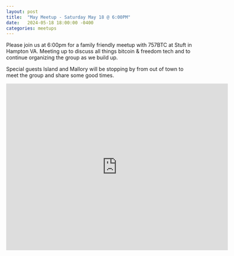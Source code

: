 ```yaml
---
layout: post
title:  "May Meetup - Saturday May 18 @ 6:00PM"
date:   2024-05-18 18:00:00 -0400
categories: meetups
---
```

Please join us at 6:00pm for a family friendly meetup with 757BTC at Stuft in Hampton VA. Meeting up to discuss all things bitcoin & freedom tech and to continue organizing the group as we build up.

Special guests Island and Mallory will be stopping by from out of town to meet the group and share some good times.

<iframe src="https://www.google.com/maps/embed?pb=!1m18!1m12!1m3!1d3185.582661774024!2d-76.32268682340377!3d37.019751472185284!2m3!1f0!2f0!3f0!3m2!1i1024!2i768!4f13.1!3m3!1m2!1s0x89ba84d65e2c4c4b%3A0x995dd7289776d7d!2sSTUFT%20Restaurant!5e0!3m2!1sen!2sus!4v1718462624645!5m2!1sen!2sus" width="600" height="450" style="border:0;" allowfullscreen="" loading="lazy" referrerpolicy="no-referrer-when-downgrade"></iframe>
